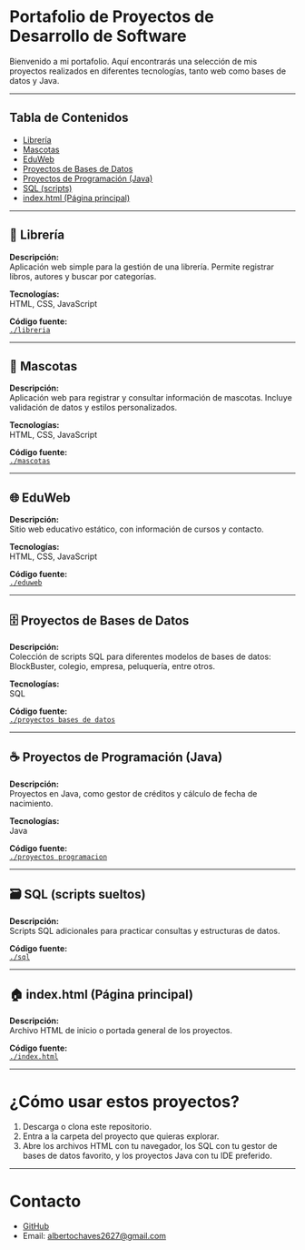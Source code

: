 # Portafolio de Proyectos de Desarrollo de Software

Bienvenido a mi portafolio. Aquí encontrarás una selección de mis proyectos realizados en diferentes tecnologías, tanto web como bases de datos y Java.

---

## Tabla de Contenidos

- [Librería](#librería)
- [Mascotas](#mascotas)
- [EduWeb](#eduweb)
- [Proyectos de Bases de Datos](#proyectos-de-bases-de-datos)
- [Proyectos de Programación (Java)](#proyectos-de-programación-java)
- [SQL (scripts)](#sql-scripts-sueltos)
- [index.html (Página principal)](#indexhtml-página-principal)

---

## 📖 Librería

**Descripción:**  
Aplicación web simple para la gestión de una librería. Permite registrar libros, autores y buscar por categorías.

**Tecnologías:**  
HTML, CSS, JavaScript

**Código fuente:**  
[`./libreria`](./libreria)

---

## 🐾 Mascotas

**Descripción:**  
Aplicación web para registrar y consultar información de mascotas. Incluye validación de datos y estilos personalizados.

**Tecnologías:**  
HTML, CSS, JavaScript

**Código fuente:**  
[`./mascotas`](./mascotas)

---

## 🌐 EduWeb

**Descripción:**  
Sitio web educativo estático, con información de cursos y contacto.

**Tecnologías:**  
HTML, CSS, JavaScript

**Código fuente:**  
[`./eduweb`](./eduweb)

---

## 🗄️ Proyectos de Bases de Datos

**Descripción:**  
Colección de scripts SQL para diferentes modelos de bases de datos: BlockBuster, colegio, empresa, peluquería, entre otros.

**Tecnologías:**  
SQL

**Código fuente:**  
[`./proyectos bases de datos`](./proyectos%20bases%20de%20datos)

---

## ☕ Proyectos de Programación (Java)

**Descripción:**  
Proyectos en Java, como gestor de créditos y cálculo de fecha de nacimiento.

**Tecnologías:**  
Java

**Código fuente:**  
[`./proyectos programacion`](./proyectos%20programacion)

---

## 🗃️ SQL (scripts sueltos)

**Descripción:**  
Scripts SQL adicionales para practicar consultas y estructuras de datos.

**Código fuente:**  
[`./sql`](./sql)

---

## 🏠 index.html (Página principal)

**Descripción:**  
Archivo HTML de inicio o portada general de los proyectos.

**Código fuente:**  
[`./index.html`](./index.html)

---

# ¿Cómo usar estos proyectos?

1. Descarga o clona este repositorio.
2. Entra a la carpeta del proyecto que quieras explorar.
3. Abre los archivos HTML con tu navegador, los SQL con tu gestor de bases de datos favorito, y los proyectos Java con tu IDE preferido.

---

# Contacto

- [GitHub](https://github.com/kevinortizdev128)
- Email: albertochaves2627@gmail.com
